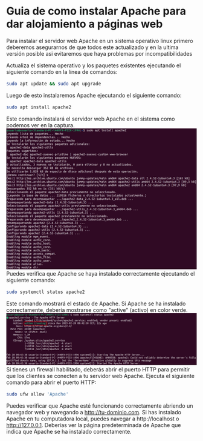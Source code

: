 # Guia de como instalar Apache para dar alojamiento a páginas web
Para instalar el servidor web Apache en un sistema operativo linux primero deberemos asegurarnos de que todos este actualizado y en la ultima versión posible asi evitaremos que haya problemas por incompatibilidades

Actualiza el sistema operativo y los paquetes existentes ejecutando el siguiente comando en la línea de comandos:
```bash
sudo apt update && sudo apt upgrade
```
Luego de esto instalaremos Apache ejecutando el siguiente comando:
```bash
sudo apt install apache2
```
Este comando instalará el servidor web Apache en el sistema como podemos ver en la captura.
![Apache1](https://github.com/AlvaroAMGX/Practica_2_Trimestre_SRI/blob/main/capturas/apache1.png)
Puedes verifica que Apache se haya instalado correctamente ejecutando el siguiente comando:
```bash
sudo systemctl status apache2
```
Este comando mostrará el estado de Apache. Si Apache se ha instalado correctamente, debería mostrarse como "active" (activo) en color verde.
![Apache2](https://github.com/AlvaroAMGX/Practica_2_Trimestre_SRI/blob/main/capturas/apache2.png)
Si tienes un firewall habilitado, deberás abrir el puerto HTTP para permitir que los clientes se conecten a tu servidor web Apache. Ejecuta el siguiente comando para abrir el puerto HTTP:
```bash
sudo ufw allow 'Apache'
```

Puedes verificar que Apache esté funcionando correctamente abriendo un navegador web y navegando a 
http://tu-dominio.com. Si has instalado Apache en tu computadora local, puedes navegar a http://localhost 
o http://127.0.0.1. Deberías ver la página predeterminada de Apache que indica que Apache se ha instalado correctamente.
